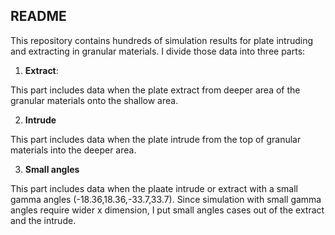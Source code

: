 ## README

This repository contains hundreds of simulation results for plate intruding and extracting in granular materials.
I divide those data into three parts:

1. **Extract**:

This part includes data when the plate extract from deeper area of the granular materials onto the shallow area.

2. **Intrude**

This part includes data when the plate intrude from the top of granular materials into the deeper area.

3. **Small angles**

This part includes data when the plaate intrude or extract with a small gamma angles (-18.36,18.36,-33.7,33.7). Since simulation with small gamma angles require wider x dimension, I put small angles cases out of the extract and the intrude.





